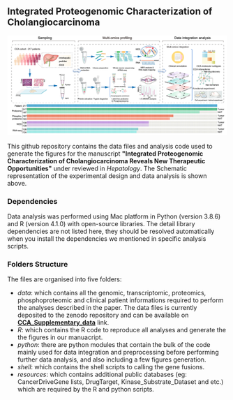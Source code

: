 ## Integrated Proteogenomic Characterization of Cholangiocarcinoma

![Schematic representation of the experimental design](https://github.com/Ran485/Integrated_proteogenomic_analysis_CCA/blob/main/Schematic_workflow.png)

This github repository contains the data files and analysis code used to generate the figures for the manuscript **"Integrated Proteogenomic Characterization of Cholangiocarcinoma Reveals New Therapeutic Opportunities"** under reviewed  in *Hepatology*. The Schematic representation of the experimental design and data analysis is shown above.

### Dependencies

Data analysis was performed using Mac platform in Python (version 3.8.6) and R (version 4.1.0) with open-source libraries. The detail library dependencies are not listed here, they should be resolved automatically when you install the dependencies we mentioned in specific analysis scripts.

### Folders Structure

The files are organised into five folders:

- *data*: which contains all the genomic, transcriptomic, proteomics, phosphoproteomic and clinical patient informations required to perform the analyses described in the paper. The data files is currently deposited to the zenodo repository and can be available on [**CCA_Supplementary_data**](https://zenodo.org/) link.
- *R*: which contains the R code to reproduce all analyses and generate the the figures in our manuacript.
- *python*: there are python modules that contain the bulk of the code mainly used for data integration and preprocessing before performing further data analysis, and also including a few figures generation. 
- *shell*: which contains the shell scripts to calling the gene fusions.
- *resources*: which contains additional public databases (eg: CancerDriveGene lists, DrugTarget, Kinase_Substrate_Dataset and etc.) which are required by the R and python scripts.

